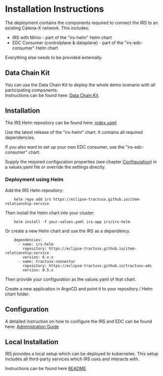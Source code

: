 # Installation Instructions

The deployment contains the components required to connect the IRS to an existing Catena-X network. This includes:

- IRS with Minio - part of the "irs-helm" Helm chart
- EDC Consumer (controlplane & dataplane) - part of the "irs-edc-consumer" Helm chart

Everything else needs to be provided externally.

## Data Chain Kit

You can use the Data Chain Kit to deploy the whole demo scenario with all participating components.  
Instructions can be found here: [Data Chain Kit](https://eclipse-tractusx.github.io/docs-kits/kits/Data%20Chain%20Kit/Operation%20View).

## Installation

The IRS Helm repository can be found here: [index.yaml](https://eclipse-tractusx.github.io/item-relationship-service/index.yaml)

Use the latest release of the "irs-helm" chart.
It contains all required dependencies.

If you also want to set up your own EDC consumer, use the "irs-edc-consumer" chart.

Supply the required configuration properties (see chapter [Configuration](#configuration)) in a values.yaml file or
override the settings directly.

### Deployment using Helm

Add the IRS Helm repository:

```(shell)
    helm repo add irs https://eclipse-tractusx.github.io/item-relationship-service
```

Then install the Helm chart into your cluster:

```(shell)
    helm install -f your-values.yaml irs-app irs/irs-helm
```

Or create a new Helm chart and use the IRS as a dependency.

```(yaml)
    dependencies:
      - name: irs-helm
        repository: https://eclipse-tractusx.github.io/item-relationship-service
        version: 6.x.x
      - name: tractusx-connector
        repository: https://eclipse-tractusx.github.io/tractusx-edc
        version: 0.5.x
```

Then provide your configuration as the values.yaml of that chart.

Create a new application in ArgoCD and point it to your repository / Helm chart folder.

## Configuration

A detailed instruction on how to configure the IRS and EDC can be found here: [Administration Guide](https://eclipse-tractusx.github.io/item-relationship-service/docs/administration/administration-guide.html)

## Local Installation
IRS provides a local setup which can be deployed to kubernetes.
This setup includes all third-party services which IRS uses and interacts with.

Instructions can be found here [README](README.md).